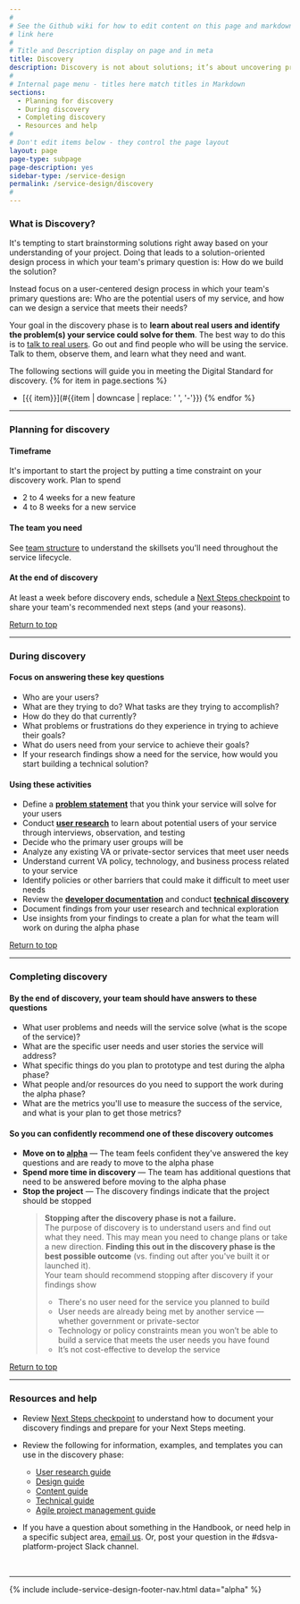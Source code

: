```yaml
---
#
# See the Github wiki for how to edit content on this page and markdown styles you can use:
# link here
#
# Title and Description display on page and in meta
title: Discovery
description: Discovery is not about solutions; it’s about uncovering problems. Before you start designing or building a service, you need to find out who the potential users are and what problems your service could solve for them.
#
# Internal page menu - titles here match titles in Markdown
sections:
  - Planning for discovery
  - During discovery
  - Completing discovery
  - Resources and help
#
# Don't edit items below - they control the page layout
layout: page
page-type: subpage
page-description: yes
sidebar-type: /service-design
permalink: /service-design/discovery
#
---
```


### What is Discovery?

It's tempting to start brainstorming solutions right away based on your understanding of your project. Doing that leads to a solution-oriented design process in which your team's primary question is: How do we build the solution?

Instead focus on a user-centered design process in which your team's primary questions are: Who are the potential users of my service, and how can we design a service that meets their needs?

Your goal in the discovery phase is to **learn about real users and identify the problem(s) your service could solve for them**. The best way to do this is to [talk to real users](related/user-research). Go out and find people who will be using the service. Talk to them, observe them, and learn what they need and want.

The following sections will guide you in meeting the Digital Standard for discovery.
{% for item in page.sections %}
* [{{ item}}](#{{item | downcase | replace: ' ', '-'}})
{% endfor %}

<hr>

### Planning for discovery

#### Timeframe

It's important to start the project by putting a time constraint on your discovery work. Plan to spend
  * 2 to 4 weeks for a new feature
  * 4 to 8 weeks for a new service

#### The team you need

See [team structure](related/other-resources/team-structure) to understand the skillsets you'll need throughout the service lifecycle.

#### At the end of discovery

At least a week before discovery ends, schedule a [Next Steps checkpoint](related/other-resources/next-steps-checkpoint) to share your team's recommended next steps (and your reasons).

<a href="#">Return to top</a>

<hr>

### During discovery

#### Focus on answering these key questions

* Who are your users?
* What are they trying to do? What tasks are they trying to accomplish?
* How do they do that currently?
* What problems or frustrations do they experience in trying to achieve their goals?
* What do users need from your service to achieve their goals?
* If your research findings show a need for the service, how would you start building a technical solution?

#### Using these activities

* Define a **[problem statement](related/other-resources/problem-statement)** that you think your service will solve for your users
* Conduct **[user research](related/user-research)** to learn about potential users of your service through interviews, observation, and testing
* Decide who the primary user groups will be
* Analyze any existing VA or private-sector services that meet user needs
* Understand current VA policy, technology, and business process related to your service
* Identify policies or other barriers that could make it difficult to meet user needs
* Review the <a title="Go to developer documentation" href="https://department-of-veterans-affairs.github.io/va-digital-services-platform-docs/docs/vets-developer-docs/getting-started" target="_blank">**developer documentation**</a> and conduct **[technical discovery](related/other-resources/technical-discovery)**
* Document findings from your user research and technical exploration
* Use insights from your findings to create a plan for what the team will work on during the alpha phase

<a href="#">Return to top</a>

<hr>

### Completing discovery

#### By the end of discovery, your team should have answers to these questions

* What user problems and needs will the service solve (what is the scope of the service)?
* What are the specific user needs and user stories the service will address?
* What specific things do you plan to prototype and test during the alpha phase?
* What people and/or resources do you need to support the work during the alpha phase?
* What are the metrics you'll use to measure the success of the service, and what is your plan to get those metrics?

#### So you can confidently recommend one of these discovery outcomes

* **Move on to [alpha](alpha)** &mdash; The team feels confident they've answered the key questions and are ready to move to the alpha phase
* **Spend more time in discovery** &mdash; The team has additional questions that need to be answered before moving to the alpha phase
* **Stop the project** &mdash; The discovery findings indicate that the project should be stopped
  > **Stopping after the discovery phase is not a failure.**
  <br/>The purpose of discovery is to understand users and find out what they need. This may mean you need to change plans or take a new direction. **Finding this out in the discovery phase is the best possible outcome** (vs. finding out after you've built it or launched it).
  <br/>Your team should recommend stopping after discovery if your findings show
    > * There's no user need for the service you planned to build
    > * User needs are already being met by another service &mdash; whether government or private-sector
    > * Technology or policy constraints mean you won’t be able to build a service that meets the user needs you have found
    > * It’s not cost-effective to develop the service

<a href="#">Return to top</a>

<hr>

### Resources and help

* Review [Next Steps checkpoint](related/other-resources/next-steps-checkpoint) to understand how to document your discovery findings and prepare for your Next Steps meeting.

* Review the following for information, examples, and templates you can use in the discovery phase:

  * [User research guide](related/user-research)
  * [Design guide](related/design)
  * <a title="Go to content guide" href="https://github.com/department-of-veterans-affairs/vets.gov-content-style-guide" target="_blank">Content guide</a>
  * [Technical guide](related/technical)
  * [Agile project management guide](related/agile)

* If you have a question about something in the Handbook, or need help in a specific subject area, [email us](mailto:{{site.contact-handbook.email}}). Or, post your question in the #dsva-platform-project Slack channel.
<br/>


<hr>

{% include include-service-design-footer-nav.html data="alpha" %}

